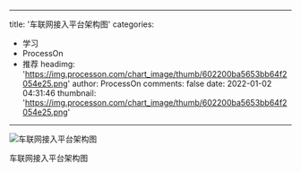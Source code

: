 
---
title: '车联网接入平台架构图'
categories: 
 - 学习
 - ProcessOn
 - 推荐
headimg: 'https://img.processon.com/chart_image/thumb/602200ba5653bb64f2054e25.png'
author: ProcessOn
comments: false
date: 2022-01-02 04:31:46
thumbnail: 'https://img.processon.com/chart_image/thumb/602200ba5653bb64f2054e25.png'
---

<div>   
<img class="thumb" alt="车联网接入平台架构图" src="https://img.processon.com/chart_image/thumb/602200ba5653bb64f2054e25.png" referrerpolicy="no-referrer">
<p>车联网接入平台架构图</p>  
</div>
            